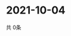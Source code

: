 # 2021-10-04
  共 0条

  <!-- BEGIN -->
  <!-- 最后更新时间Mon Oct 04 2021 16:05:08 GMT+0000 (Coordinated Universal Time) -->
  
  <!-- END -->
  
  